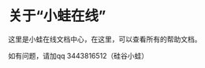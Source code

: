 # 关于“小蛙在线”
这里是小蛙在线文档中心，在这里，可以查看所有的帮助文档。

如有问题，请加qq 3443816512（硅谷小蛙）
<!--stackedit_data:
eyJoaXN0b3J5IjpbLTEwNzU0MDU2NTQsLTIwODg3NDY2MTIsLT
EzNzM4MDMzNzcsLTExMDc0NDA1NDhdfQ==
-->